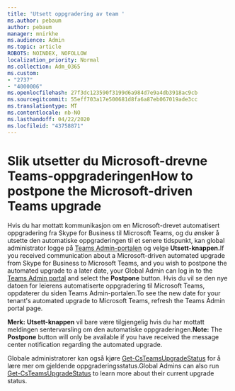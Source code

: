 ```yaml
---
title: 'Utsett oppgradering av team '
ms.author: pebaum
author: pebaum
manager: mnirkhe
ms.audience: Admin
ms.topic: article
ROBOTS: NOINDEX, NOFOLLOW
localization_priority: Normal
ms.collection: Adm_O365
ms.custom:
- "2737"
- "4000006"
ms.openlocfilehash: 27f3dc123590f3199d6a984d7e9a4db3918ac9cb
ms.sourcegitcommit: 55eff703a17e500681d8fa6a87eb067019ade3cc
ms.translationtype: MT
ms.contentlocale: nb-NO
ms.lasthandoff: 04/22/2020
ms.locfileid: "43758871"
---
```

# <a name="how-to-postpone-the-microsoft-driven-teams-upgrade"></a><span data-ttu-id="d3862-102">Slik utsetter du Microsoft-drevne Teams-oppgraderingen</span><span class="sxs-lookup"><span data-stu-id="d3862-102">How to postpone the Microsoft-driven Teams upgrade</span></span>

<span data-ttu-id="d3862-103">Hvis du har mottatt kommunikasjon om en Microsoft-drevet automatisert oppgradering fra Skype for Business til Microsoft Teams, og du ønsker å utsette den automatiske oppgraderingen til et senere tidspunkt, kan global administrator logge på [Teams Admin-portalen](https://admin.teams.microsoft.com/dashboard) og velge **Utsett-knappen.**</span><span class="sxs-lookup"><span data-stu-id="d3862-103">If you received communication about a Microsoft-driven automated upgrade from Skype for Business to Microsoft Teams, and you wish to postpone the automated upgrade to a later date, your Global Admin can log in to the [Teams Admin portal](https://admin.teams.microsoft.com/dashboard) and select the **Postpone** button.</span></span> <span data-ttu-id="d3862-104">Hvis du vil se den nye datoen for leierens automatiserte oppgradering til Microsoft Teams, oppdaterer du siden Teams Admin-portalen.</span><span class="sxs-lookup"><span data-stu-id="d3862-104">To see the new date for your tenant's automated upgrade to Microsoft Teams, refresh the Teams Admin portal page.</span></span>

<span data-ttu-id="d3862-105">**Merk:** **Utsett-knappen** vil bare være tilgjengelig hvis du har mottatt meldingen sentervarsling om den automatiske oppgraderingen.</span><span class="sxs-lookup"><span data-stu-id="d3862-105">**Note:** The **Postpone** button will only be available if you have received the message center notification regarding the automated upgrade.</span></span> 

<span data-ttu-id="d3862-106">Globale administratorer kan også kjøre [Get-CsTeamsUpgradeStatus](https://docs.microsoft.com/powershell/module/skype/get-csteamsupgradestatus?view=skype-ps) for å lære mer om gjeldende oppgraderingsstatus.</span><span class="sxs-lookup"><span data-stu-id="d3862-106">Global Admins can also run [Get-CsTeamsUpgradeStatus](https://docs.microsoft.com/powershell/module/skype/get-csteamsupgradestatus?view=skype-ps) to learn more about their current upgrade status.</span></span> 